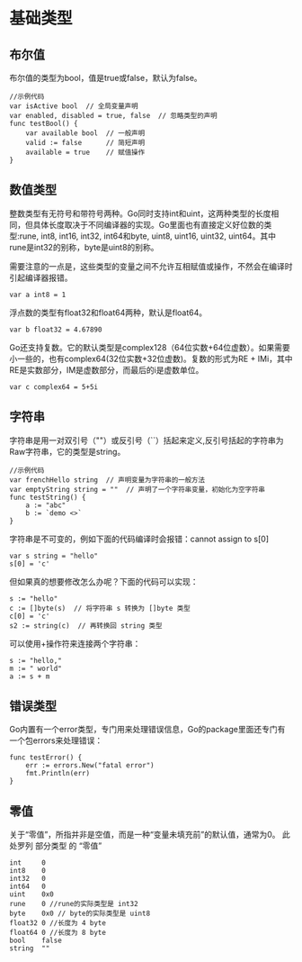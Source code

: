# 基础类型

## 布尔值

布尔值的类型为bool，值是true或false，默认为false。

```
//示例代码
var isActive bool  // 全局变量声明
var enabled, disabled = true, false  // 忽略类型的声明
func testBool() {
	var available bool  // 一般声明
	valid := false      // 简短声明
	available = true    // 赋值操作
}
```

## 数值类型

整数类型有无符号和带符号两种。Go同时支持int和uint，这两种类型的长度相同，但具体长度取决于不同编译器的实现。Go里面也有直接定义好位数的类型:rune, int8, int16, int32, int64和byte, uint8, uint16, uint32, uint64。其中rune是int32的别称，byte是uint8的别称。

需要注意的一点是，这些类型的变量之间不允许互相赋值或操作，不然会在编译时引起编译器报错。

```
var a int8 = 1
```

浮点数的类型有float32和float64两种，默认是float64。

```
var b float32 = 4.67890
```

Go还支持复数。它的默认类型是complex128（64位实数+64位虚数）。如果需要小一些的，也有complex64(32位实数+32位虚数)。复数的形式为RE + IMi，其中RE是实数部分，IM是虚数部分，而最后的i是虚数单位。

```
var c complex64 = 5+5i
```

## 字符串

字符串是用一对双引号（""）或反引号（``）括起来定义,反引号括起的字符串为Raw字符串，它的类型是string。

```
//示例代码
var frenchHello string  // 声明变量为字符串的一般方法
var emptyString string = ""  // 声明了一个字符串变量，初始化为空字符串
func testString() {
	a := "abc"
	b := `demo <>`
}
```

字符串是不可变的，例如下面的代码编译时会报错：cannot assign to s[0]

```
var s string = "hello"
s[0] = 'c'
```

但如果真的想要修改怎么办呢？下面的代码可以实现：

```
s := "hello"
c := []byte(s)  // 将字符串 s 转换为 []byte 类型
c[0] = 'c'
s2 := string(c)  // 再转换回 string 类型
```

可以使用+操作符来连接两个字符串：

```
s := "hello,"
m := " world"
a := s + m
```

## 错误类型

Go内置有一个error类型，专门用来处理错误信息，Go的package里面还专门有一个包errors来处理错误：

```
func testError() {
	err := errors.New("fatal error")
	fmt.Println(err)
}
```

## 零值

关于“零值”，所指并非是空值，而是一种“变量未填充前”的默认值，通常为0。 此处罗列 部分类型 的 “零值”
```
int     0
int8    0
int32   0
int64   0
uint    0x0
rune    0 //rune的实际类型是 int32
byte    0x0 // byte的实际类型是 uint8
float32 0 //长度为 4 byte
float64 0 //长度为 8 byte
bool    false
string  ""
```
